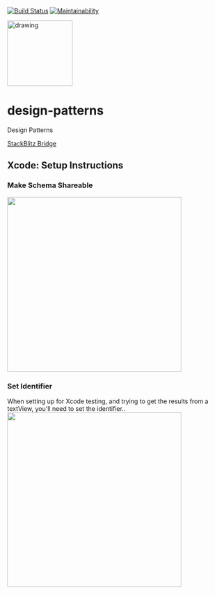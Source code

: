 [![Build Status](https://travis-ci.com/mchirico/design-patterns.svg?branch=develop)](https://travis-ci.com/mchirico/design-patterns)
[![Maintainability](https://api.codeclimate.com/v1/badges/1c3bc25de7b271e74b43/maintainability)](https://codeclimate.com/github/mchirico/design-patterns/maintainability)

<a href='https://jira.aipiggybot.io/projects/DP/issues/DP-1?filter=allopenissues'>
<img src="https://storage.googleapis.com/montco-stats/JiraSoftware.png" alt="drawing" width="150px;"/>
         </a>


# design-patterns
Design Patterns

[StackBlitz Bridge](https://stackblitz.com/github/mchirico/design-patterns/tree/develop/Bridge/angular/bridge)



## Xcode: Setup Instructions

### Make Schema Shareable

[<img src='https://storage.googleapis.com/montco-stats/imagesUploaded/ScreenShot2018-06-07at10.06.45AM.png' width="400px">](https://player.vimeo.com/video/273896893)



### Set Identifier

When setting up for Xcode testing, and trying to get the results from a textView, you'll need
to set the identifier..
<img src='https://storage.googleapis.com/montco-stats/imagesUploaded/ScreenShot2018-06-07at9.55.11AM.png' width="400px">
